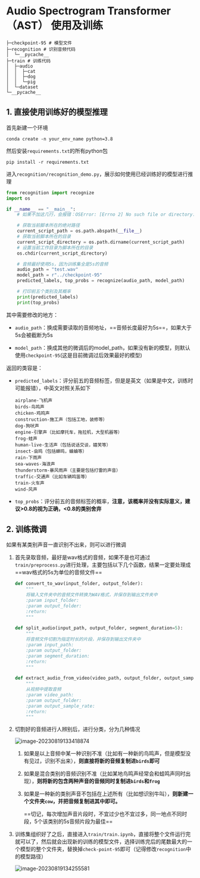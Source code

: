 # Audio Spectrogram Transformer（AST） 使用及训练

```
├─checkpoint-95 # 模型文件
├─recognition # 识别音频代码
│  └─__pycache__
├─train # 训练代码
│  ├─audio
│  │  ├─cat
│  │  ├─dog
│  │  └─pig
│  └─dataset
└─__pycache__
```

## 1. 直接使用训练好的模型推理

首先新建一个环境

```
conda create -n your_env_name python=3.8
```

然后安装`requirements.txt`的所有python包

```
pip install -r requirements.txt
```

进入`recognition/recognition_demo.py`，展示如何使用已经训练好的模型进行推理

```python
from recognition import recognize
import os

if __name__ == "__main__":
    # 如果不加这几行，会报错：OSError: [Errno 2] No such file or directory: 'test.wav'

    # 获取当前脚本所在的绝对路径
    current_script_path = os.path.abspath(__file__)
    # 获取当前脚本所在的目录
    current_script_directory = os.path.dirname(current_script_path)
    # 设置当前工作目录为脚本所在的目录
    os.chdir(current_script_directory)

    # 音频最好使用5s，因为训练集全是5s的音频
    audio_path = "test.wav"
    model_path = r"../checkpoint-95"
    predicted_labels, top_probs = recognize(audio_path, model_path)

    # 打印前五个类别及其概率
    print(predicted_labels)
    print(top_probs)
```

其中需要修改的地方：

- `audio_path`：换成需要读取的音频地址，==音频长度最好为5s==，如果大于5s会被截断为5s

- `model_path`：换成其他的微调后的model_path，如果没有新的模型，则默认使用`checkpoint-95`(这是目前微调过后效果最好的模型)

返回的类容是：

- `predicted_labels`：评分前五的音频标签，但是是英文（如果是中文，训练时可能报错），中英文对照关系如下

  ```
  airplane-飞机声
  birds-鸟鸣声
  chicken-鸡鸣声
  construction-施工声（包括工地，装修等）
  dog-狗吠声
  engine-引擎声（比如摩托车，拖拉机，大型机器等）
  frog-蛙声
  human-live-生活声（包括说话交谈，嬉笑等）
  insect-虫鸣（包括蝉鸣，蛐蛐等）
  rain-下雨声
  sea-waves-海浪声
  thunderstorm-暴风雨声（主要是包括打雷的声音）
  traffic-交通声（比如车辆鸣笛等）
  train-火车声
  wind-风声
  ```

  

- `top_probs`：评分前五的音频标签的概率，**注意，该概率并没有实际意义，建议>0.8的视为正确，<0.8的类别舍弃**

## 2. 训练微调

如果有某类别声音一直识别不出来，则可以进行微调

1. 首先录取音频，最好是wav格式的音频，如果不是也可通过`train/preprocess.py`进行处理，主要包括以下几个函数，结果一定要处理成==wav格式的5s为单位的音频文件==

   ```python
   def convert_to_wav(input_folder, output_folder):
       """
       将输入文件夹中的音频文件转换为WAV格式，并保存到输出文件夹中
       :param input_folder:
       :param output_folder:
       :return:
       """
       
   def split_audio(input_path, output_folder, segment_duration=5):
       """
       将音频文件切割为指定时长的片段，并保存到输出文件夹中
       :param input_path:
       :param output_folder:
       :param segment_duration:
       :return:
       """
       
   def extract_audio_from_video(video_path, output_folder, output_sample_rate=16000):
       """
       从视频中提取音频
       :param video_path:
       :param output_folder:
       :param output_sample_rate:
       :return:
       """
   ```

2. 切割好的音频进行人辨别后，进行分类，分为几种情况

   ![image-20230819133418874](../../AppData/Roaming/Typora/typora-user-images/image-20230819133418874.png)

   1. 如果是以上音频中某一种识别不准（比如有一种新的鸟鸣声，但是模型没有见过，识别不出来），**则直接将新的音频复制进`birds`即可**

   2. 如果是混合类别的音频识别不准（比如某地鸟鸣声经常会和蛙鸣声同时出现），**则将新的包含两种声音的音频同时复制进`birds`和`frog`**

   3. 如果是一种新的类别声音不包括在上述所有（比如想识别牛叫），**则新建一个文件夹`cow`，并把音频复制进其中即可。**

      

      ==切记，每次增加声音片段时，不宜过少也不宜过多，同一地点不同时段，5个该类别的5s音频片段为最佳==

3. 训练集组织好了之后，直接进入`train/train.ipynb`，直接将整个文件运行完就可以了，然后就会出现新的训练的模型文件，选择训练完后的尾数最大的一个模型的整个文件夹，替换掉`check-point-95`即可（记得修改`recognition`中的模型路径）

   ![image-20230819134255581](../../AppData/Roaming/Typora/typora-user-images/image-20230819134255581.png)

